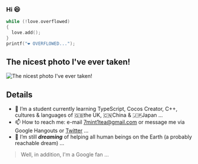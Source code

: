 ### Hi 😆
```cpp
while (!love.overflowed)
{
  love.add();
}
printf("❤️ OVERFLOWED...");
```
## The nicest photo I've ever taken!
![The nicest photo I've ever taken!](https://user-images.githubusercontent.com/82582936/151709009-1b4c51ee-4d79-447a-ac54-53b6b15969eb.jpeg)
## Details
- 🌱 I’m a student currently learning TypeScript, Cocos Creator, C++, cultures & languages of 🇬🇧the UK, 🇨🇳China & 🇯🇵Japan ...
- 📫 How to reach me: e-mail [7mint1tea@gmail.com](mailto:7mint1tea@gmail.com) or message me via Google Hangouts or [Twitter](https://twitter.com/midenikushi) ...
- 🔭 I’m still ***dreaming*** of helping all human beings on the Earth (a probably reachable dream) ...
>Well, in addition, I'm a Google fan ...
